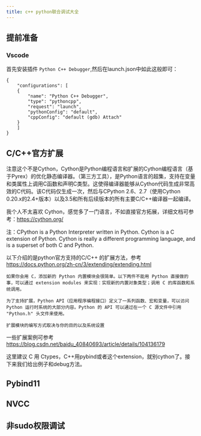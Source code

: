 ```yaml
---
title: c++ python联合调试大全
---
```


## 提前准备

### Vscode

首先安装插件 `Python C++ Debugger`,然后在launch.json中如此这般即可：

```
{
    "configurations": [
    {
        "name": "Python C++ Debugger",
        "type": "pythoncpp",
        "request": "launch",
        "pythonConfig": "default",
        "cppConfig": "default (gdb) Attach"
    }
    ]
}
```

## C/C++官方扩展

注意这个不是Cython，Cython是Python编程语言和扩展的Cython编程语言（基于Pyrex）的优化静态编译器。（第三方工具），是Python语言的超集，支持在变量和类属性上调用C函数和声明C类型。这使得编译器能够从Cython代码生成非常高效的C代码。该C代码仅生成一次，然后与CPython 2.6、2.7（使用Cython 0.20.x的2.4+版本）以及3.5和所有后续版本的所有主要C/C++编译器一起编译。

我个人不太喜欢 Cython，感觉多了一门语言，不如直接官方拓展，详细文档可参考：<https://cython.org/>

注：CPython is a Python Interpreter written in Python.
Cython is a C extension of Python. Cython is really a different programming language, and is a superset of both C and Python.

以下介绍的是python官方支持的C/C++ 的扩展方法，参考<https://docs.python.org/zh-cn/3/extending/extending.html>

```
如果你会用 C，添加新的 Python 内置模块会很简单。以下两件不能用 Python 直接做的事，可以通过 extension modules 来实现：实现新的内置对象类型；调用 C 的库函数和系统调用。

为了支持扩展，Python API（应用程序编程接口）定义了一系列函数、宏和变量，可以访问 Python 运行时系统的大部分内容。Python 的 API 可以通过在一个 C 源文件中引用 "Python.h" 头文件来使用。

扩展模块的编写方式取决与你的目的以及系统设置
```

一些扩展案例可参考 <https://blog.csdn.net/baidu_40840693/article/details/104136179>

这里建议 C 用 Ctypes，C++用pybind或者这个extension，就别cython了。接下来我们给出例子和debug方法。

## Pybind11

## NVCC

## 非sudo权限调试
